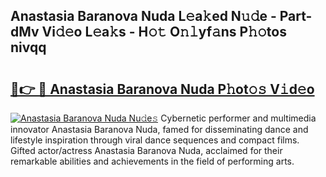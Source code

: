 ## Anastasia Baranova Nuda L𝚎a𝚔ed N𝚞𝚍e - Part-dMv Vi𝚍𝚎o L𝚎a𝚔s - H𝚘𝚝 O𝚗𝚕yf𝚊ns P𝚑𝚘tos nivqq

# <h2><a href="http://kf1320.oniu.top/?m=Anastasia+Baranova+Nuda">🔗👉 🔴 Anastasia Baranova Nuda P𝚑ot𝚘𝚜 V𝚒d𝚎o</a></h2>

[![Anastasia Baranova Nuda Nu𝚍e𝚜](https://i.imgur.com/0qMVB7G.gif)](http://kf1320.oniu.top/?m=Anastasia+Baranova+Nuda)
Cybernetic performer and multimedia innovator Anastasia Baranova Nuda, famed for disseminating dance and lifestyle inspiration through viral dance sequences and compact films. Gifted actor/actress Anastasia Baranova Nuda, acclaimed for their remarkable abilities and achievements in the field of performing arts.  
